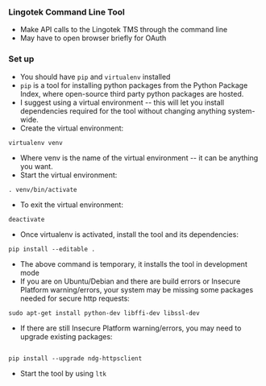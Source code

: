 ### Lingotek Command Line Tool ###
* Make API calls to the Lingotek TMS through the command line
* May have to open browser briefly for OAuth

### Set up ###
* You should have `pip` and `virtualenv` installed
* `pip` is a tool for installing python packages from the Python Package Index, where open-source third party python packages are hosted. 
* I suggest using a virtual environment -- this will let you install dependencies required for the tool without changing anything system-wide. 
* Create the virtual environment:

```
virtualenv venv
```
* Where venv is the name of the virtual environment -- it can be anything you want. 
* Start the virtual environment:

```
. venv/bin/activate
```
* To exit the virtual environment:

```
deactivate
```

* Once virtualenv is activated, install the tool and its dependencies:
```
pip install --editable .
```

* The above command is temporary, it installs the tool in development mode
* If you are on Ubuntu/Debian and there are build errors or Insecure Platform warning/errors, your system may be missing some packages needed for secure http requests:

```
sudo apt-get install python-dev libffi-dev libssl-dev
```
* If there are still Insecure Platform warning/errors, you may need to upgrade existing packages:

```

pip install --upgrade ndg-httpsclient 
```
* Start the tool by using `ltk`